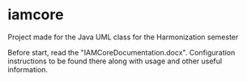 # iamcore
Project made for the Java UML class for the Harmonization semester

Before start, read the "IAMCoreDocumentation.docx". Configuration instructions to be found there along with usage and other useful information.
